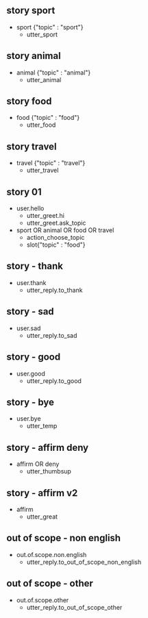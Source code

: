## story sport
* sport {"topic" : "sport"}
  - utter_sport

## story animal 
* animal {"topic" : "animal"}
  - utter_animal

## story food 
* food {"topic" : "food"}
  - utter_food

## story travel 
* travel {"topic" : "travel"}
  - utter_travel
    
    
<!---------------------------->
<!-- generic conversations  -->
<!---------------------------->

## story 01
* user.hello
  - utter_greet.hi
  - utter_greet.ask_topic
* sport OR animal OR food OR travel
  - action_choose_topic
  - slot{"topic" : "food"}

## story - thank
* user.thank
  - utter_reply.to_thank

## story - sad
* user.sad
  - utter_reply.to_sad

## story - good
* user.good
  - utter_reply.to_good

## story - bye
* user.bye  
  - utter_temp

## story - affirm deny
* affirm OR deny
  - utter_thumbsup

## story - affirm v2
* affirm 
  - utter_great
  
<!---------------------------->
<!--     out of scope       -->
<!---------------------------->


## out of scope - non english
* out.of.scope.non.english
  - utter_reply.to_out_of_scope_non_english
    
## out of scope - other
* out.of.scope.other
  - utter_reply.to_out_of_scope_other
